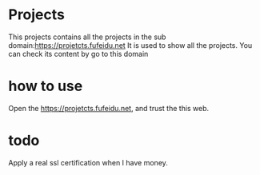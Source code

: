 # Projects
This projects contains all the projects in the sub domain:https://projetcts.fufeidu.net
It is used to show all the projects.
You can check its content by go to this domain
# how to use
Open the https://projetcts.fufeidu.net, and trust the this web.
# todo
Apply a real ssl certification when I have money.
